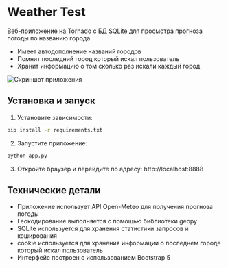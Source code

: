 # Weather Test

Веб-приложение на Tornado с БД SQLite для просмотра прогноза погоды по названию города. 
- Имеет автодополнение названий городов 
- Помнит последний город который искал пользователь
- Хранит информацию о том сколько раз искали каждый город

![Скриншот приложения](images/screenshot.jpg)

## Установка и запуск

1. Установите зависимости:
```bash
pip install -r requirements.txt
```
2. Запустите приложение:
```bash
python app.py
```
3. Откройте браузер и перейдите по адресу: http://localhost:8888

## Технические детали

- Приложение использует API Open-Meteo для получения прогноза погоды
- Геокодирование выполняется с помощью библиотеки geopy
- SQLite используется для хранения статистики запросов и кэширования
- cookie используется для хранения информации о последнем городе который искал пользователь 
- Интерфейс построен с использованием Bootstrap 5 